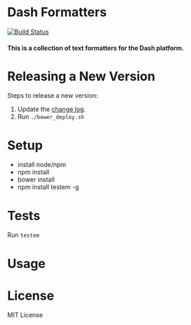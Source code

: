 # Dash Formatters

[![Build Status](https://travis-ci.org/samaritanministries/dash-formatters.js.svg)](https://travis-ci.org/samaritanministries/dash-formatters.js)

#### This is a collection of text formatters for the Dash platform.

# Releasing a New Version

Steps to release a new version:

1. Update the [change log](/CHANGELOG.md).
2. Run `./bower_deploy.sh`

# Setup

* install node/npm
* npm install
* bower install
* npm install testem -g

# Tests

Run ```testem```

# Usage

# License

MIT License
